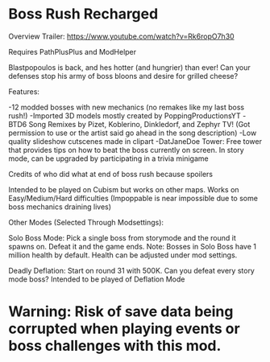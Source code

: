 # Boss Rush Recharged

Overview Trailer: https://www.youtube.com/watch?v=Rk6ropO7h30

Requires PathPlusPlus and ModHelper

Blastpopoulos is back, and hes hotter (and hungrier) than ever! Can your defenses stop his army of boss bloons and desire for grilled cheese? 

Features:

-12 modded bosses with new mechanics (no remakes like my last boss rush!)
-Imported 3D models mostly created by PoppingProductionsYT
-BTD6 Song Remixes by Pizet, Koblerino, Dinkledorf, and Zephyr TV! (Got permission to use or the artist said go ahead in the song description)
-Low quality slideshow cutscenes made in clipart
-DatJaneDoe Tower: Free tower that provides tips on how to beat the boss currently on screen. In story mode, can be upgraded by participating in a trivia minigame

Credits of who did what at end of boss rush because spoilers

Intended to be played on Cubism but works on other maps. Works on Easy/Medium/Hard difficulties (Impoppable is near impossible due to some boss mechanics draining lives)

Other Modes (Selected Through Modsettings):

Solo Boss Mode: Pick a single boss from storymode and the round it spawns on. Defeat it and the game ends.
Note: Bosses in Solo Boss have 1 million health by default. Health can be adjusted under mod settings.

Deadly Deflation: Start on round 31 with 500K. Can you defeat every story mode boss? Intended to be played of Deflation Mode 

# Warning: Risk of save data being corrupted when playing events or boss challenges with this mod.
